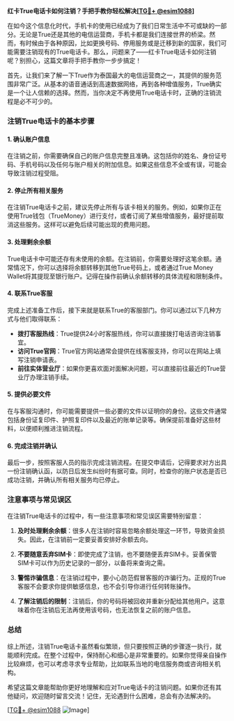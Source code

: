 **红卡True电话卡如何注销？手把手教你轻松解决[[TG💪+ @esim1088](https://t.me/s/esim1088)]**

在如今这个信息化时代，手机卡的使用已经成为了我们日常生活中不可或缺的一部分。无论是True还是其他的电信运营商，手机卡都是我们连接世界的桥梁。然而，有时候由于各种原因，比如更换号码、停用服务或是迁移到新的国家，我们可能需要注销现有的True电话卡。那么，问题来了——红卡True电话卡如何注销呢？别担心，这篇文章将手把手教你一步步搞定！

首先，让我们来了解一下True作为泰国最大的电信运营商之一，其提供的服务范围非常广泛。从基本的语音通话到高速数据网络，再到各种增值服务，True确实是一个让人信赖的选择。然而，当你决定不再使用True电话卡时，正确的注销流程是必不可少的。

### 注销True电话卡的基本步骤

#### 1. 确认账户信息
在注销之前，你需要确保自己的账户信息完整且准确。这包括你的姓名、身份证号码、手机号码以及任何与账户相关的附加信息。如果这些信息不全或有误，可能会导致注销过程受阻。

#### 2. 停止所有相关服务
在注销True电话卡之前，建议先停止所有与该卡相关的服务。例如，如果你正在使用True钱包（TrueMoney）进行支付，或者订阅了某些增值服务，最好提前取消这些服务。这样可以避免后续可能出现的费用问题。

#### 3. 处理剩余余额
True电话卡中可能还存有未使用的余额。在注销前，你需要处理好这笔余额。通常情况下，你可以选择将余额转移到其他True号码上，或者通过True Money Wallet将其提现至银行账户。记得在操作前确认余额转移的具体流程和限制条件。

#### 4. 联系True客服
完成上述准备工作后，接下来就是联系True的客服部门。你可以通过以下几种方式与他们取得联系：
- **拨打客服热线**：True提供24小时客服热线，你可以直接拨打电话咨询注销事宜。
- **访问True官网**：True官方网站通常会提供在线客服支持，你可以在网站上填写注销申请表。
- **前往实体营业厅**：如果你更喜欢面对面解决问题，可以直接前往最近的True营业厅办理注销手续。

#### 5. 提供必要文件
在与客服沟通时，你可能需要提供一些必要的文件以证明你的身份。这些文件通常包括身份证复印件、护照复印件以及最近的账单记录等。确保提前准备好这些材料，以便顺利推进注销流程。

#### 6. 完成注销并确认
最后一步，按照客服人员的指示完成注销流程。在提交申请后，记得要求对方出具一份注销确认函，以防日后发生纠纷时有据可查。同时，检查你的账户状态是否已成功注销，并确认所有相关服务均已停止。

### 注意事项与常见误区

在注销True电话卡的过程中，有一些注意事项和常见误区需要特别留意：

1. **及时处理剩余余额**：很多人在注销时容易忽略余额处理这一环节，导致资金损失。因此，在注销前一定要妥善安排好余额去向。

2. **不要随意丢弃SIM卡**：即使完成了注销，也不要随便丢弃SIM卡。妥善保管SIM卡可以作为历史记录的一部分，以备将来查询之需。

3. **警惕诈骗信息**：在注销过程中，要小心防范假冒客服的诈骗行为。正规的True客服不会要求你提供敏感信息，也不会引导你进行任何转账操作。

4. **了解注销后的限制**：注销后，你的号码将被回收并重新分配给其他用户。这意味着你在注销后无法再使用该号码，也无法恢复之前的账户信息。

### 总结

综上所述，注销True电话卡虽然看似繁琐，但只要按照正确的步骤逐一执行，就能顺利完成。在整个过程中，保持耐心和细心是非常重要的。如果你觉得亲自操作比较麻烦，也可以考虑寻求专业帮助，比如联系当地的电信服务商或咨询相关机构。

希望这篇文章能帮助你更好地理解和应对True电话卡的注销问题。如果你还有其他疑问，欢迎随时留言交流！记住，无论遇到什么困难，总会有办法解决的。

[[TG💪+ @esim1088](https://t.me/s/esim1088) ![Image](https://i.postimg.cc/4NQfJmqS/Snipaste-2025-05-13-00-14-12.png)]
